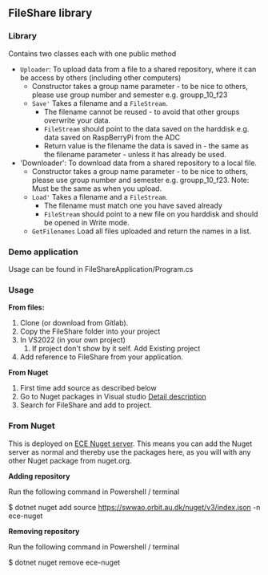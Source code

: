 ## FileShare library

### Library

Contains two classes each with one public method

* `Uploader`: To upload data from a file to a shared repository, where it can be access by others (including other computers)
  * Constructor takes a group name parameter - to be nice to others, please use group number and semester e.g. groupp_10_f23
  * `Save'` Takes a filename and a `FileStream`. 
    * The filename cannot be reused - to avoid that other groups overwrite your data.
    * `FileStream` should point to the data saved on the harddisk e.g. data saved on RaspBerryPi from the ADC
    * Return value is the filename the data is saved in - the same as the filename parameter - unless it has already be used.
* 'Downloader': To download data from a shared repository to a local file.
  * Constructor takes a group name parameter - to be nice to others, please use group number and semester e.g. groupp_10_f23. Note: Must be the same as when you upload.
  * `Load'` Takes a filename and a `FileStream`.
    * The filename must match one you have saved already
    * `FileStream` should point to a new file on you harddisk and should be opened in Write mode.
  * `GetFilenames` Load all files uploaded and return the names in a list.

### Demo application 

Usage can be found in FileShareApplication/Program.cs


### Usage

**From files:** 

1. Clone (or download from Gitlab).
2. Copy the FileShare folder into your project
3. In VS2022 (in your own project)
   1. If project don't show by it self. Add Existing project
4. Add reference to FileShare from your application.

**From Nuget**

1. First time add source as described below
2. Go to Nuget packages in Visual studio [Detail description](https://learn.microsoft.com/en-us/nuget/quickstart/install-and-use-a-package-in-visual-studio)
3. Search for FileShare and add to project.

### From Nuget


This is deployed on [ECE Nuget server](https://swwao.orbit.au.dk/nuget/). This means you can add the Nuget server as normal and thereby use the packages here, as you will with any other Nuget package from nuget.org.

**Adding repository**

Run the following command in Powershell / terminal

$ dotnet nuget add source https://swwao.orbit.au.dk/nuget/v3/index.json -n ece-nuget

**Removing repository**

Run the following command in Powershell / terminal

$ dotnet nuget remove ece-nuget






